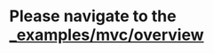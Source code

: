 # Please navigate to the [_examples/mvc/overview](https://github.com/teamlint/iris/tree/master/_examples/mvc/overview)